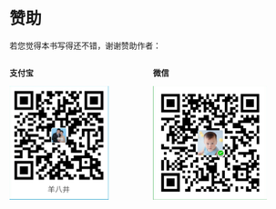 # 赞助

若您觉得本书写得还不错，谢谢赞助作者：

<div style="font-weight:bold">
<div style="width:50%;float:left;">
<p>支付宝</p>
<img src="imgs/alipay-qrcode.jpg" style="width:auto;height:200px;"/>
</div>
<div style="width:50%;float:left;">
<p>微信</p>
<img src="imgs/wepay-qrcode.jpg" style="width:auto;height:200px;"/>
</div>
</div>
